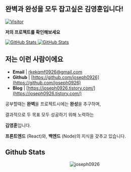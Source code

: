 <h2>완벽과 완성을 모두 잡고싶은 <b>김영훈</b>입니다!</h2>

[![Visitor](https://visitor-badge.laobi.icu/badge?page_id=joseph0926.joseph0926)](https://github.com/joseph0926)

__저의 프로젝트를 확인해보세요__

<div>
  <p>
    <a href="https://github.com/joseph0926/project_02-MoneyNote">
      <img src="https://github-readme-stats.vercel.app/api/pin/?username=joseph0926&repo=project_02-MoneyNote" alt="GitHub Stats" />
    </a>
    <a href="https://github.com/joseph0926/project_04-booking">
      <img src="https://github-readme-stats.vercel.app/api/pin/?username=joseph0926&repo=project_04-booking" alt="GitHub Stats" />
    </a>
  </p>
</div>


<h2>저는 이런 사람이에요</h2>

- **Email** |  rkekqmf0926@gmail.com
- **Github** | [https://github.com/joseph0926](https://github.com/joseph0926)
- **Blog** | [https://joseph0926.tistory.com/](https://joseph0926.tistory.com/)

공부할때는 **완벽**을 프로젝트시에는 **완성**을 추구하며, 

결과적으로 두 목표 모두 성공하기 위해 노력하는

**김영훈**입니다.

**프론트엔드** (React)와, **백엔드** (Node)의 지식을 갖추고 있습니다.

<h2>Github Stats</h2>

<p align="center"> <img src="https://github-readme-stats.vercel.app/api?username=joseph0926&show_icons=true&theme=gotham" alt="joseph0926" />
